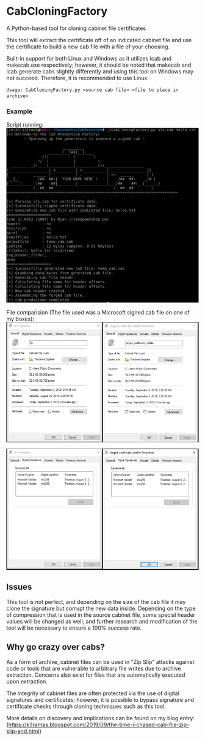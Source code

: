 # CabCloningFactory
A Python-based tool for cloning cabinet file certificates

This tool will extract the certificate off of an indicated cabinet file and use the certificate to build a new cab file with a file of your choosing.

Built-in support for both Linux and Windows as it utilizes lcab and makecab.exe respectively; however, it should be noted that makecab and lcab generate cabs slightly differently and using this tool on Windows may not succeed. Therefore, it is recommended to use Linux.  

```
Usage: CabCloningFactory.py <source cab file> <file to place in archive>
```

### Example
Script running:
![Script Image](https://github.com/Keramas/CabCloningFactory/blob/master/Images/CabCloning.png?raw=true)

File comparision (The file used was a Microsoft signed cab file on one of my boxes):
![Script Image2](https://github.com/Keramas/CabCloningFactory/blob/master/Images/File_Compare.PNG?raw=true)

![Script Image3](https://github.com/Keramas/CabCloningFactory/blob/master/Images/cert_match.PNG?raw=true)


## Issues
This tool is not perfect, and depending on the size of the cab file it may clone the signature but corrupt the new data inside. Depending on the type of compression that is used in the source cabinet file, some special header values will be changed as well, and further research and modification of the tool will be necessary to ensure a 100% success rate. 


## Why go crazy over cabs?

As a form of archive, cabinet files can be used in "Zip Slip" attacks against code or tools that are vulnerable to arbitrary file writes due to archive extraction. Concerns also exist for files that are automatically executed upon extraction.

The integrity of cabinet files are often protected via the use of digital signatures and certificates; however, it is possible to bypass signature and certificate checks through cloning techniques such as this tool.

More details on discovery and implications can be found on my blog entry: (https://k3ramas.blogspot.com/2019/09/the-time-i-chased-cab-file-zip-slip-and.html)
